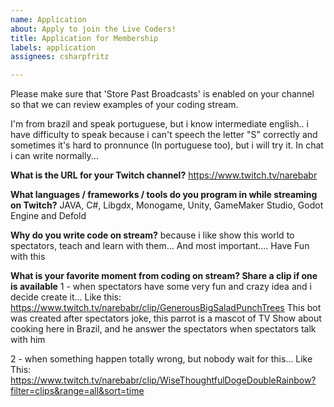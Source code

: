 ```yaml
---
name: Application
about: Apply to join the Live Coders!
title: Application for Membership
labels: application
assignees: csharpfritz

---
```


Please make sure that 'Store Past Broadcasts' is enabled on your channel so that we can review examples of your coding stream.

I'm from brazil and speak portuguese, but i know intermediate english.. i have difficulty to speak because i can't speech the letter "S" correctly and sometimes it's hard to pronnunce (In portuguese too), but i will try it.
In chat i can write normally...

**What is the URL for your Twitch channel?**
https://www.twitch.tv/narebabr

**What languages / frameworks / tools do you program in while streaming on Twitch?**
JAVA, C#, Libgdx, Monogame, Unity, GameMaker Studio, Godot Engine and Defold

**Why do you write code on stream?**
because i like show this world to spectators, teach and learn with them...
And most important.... Have Fun with this

**What is your favorite moment from coding on stream?  Share a clip if one is available**
1 - when spectators have some very fun and crazy idea and i decide create it...
Like this: https://www.twitch.tv/narebabr/clip/GenerousBigSaladPunchTrees
This bot was created after spectators joke, this parrot is a mascot of TV Show about cooking here in Brazil, and he answer the spectators when spectators talk with him

2 - when something happen totally wrong, but nobody wait for this...
Like This: https://www.twitch.tv/narebabr/clip/WiseThoughtfulDogeDoubleRainbow?filter=clips&range=all&sort=time
